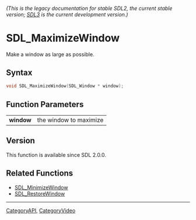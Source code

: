 ###### (This is the legacy documentation for stable SDL2, the current stable version; [SDL3](https://wiki.libsdl.org/SDL3/) is the current development version.)
# SDL_MaximizeWindow

Make a window as large as possible.

## Syntax

```c
void SDL_MaximizeWindow(SDL_Window * window);

```

## Function Parameters

|                |                        |
| -------------- | ---------------------- |
| **window**     | the window to maximize |

## Version

This function is available since SDL 2.0.0.

## Related Functions

* [SDL_MinimizeWindow](SDL_MinimizeWindow)
* [SDL_RestoreWindow](SDL_RestoreWindow)

----
[CategoryAPI](CategoryAPI), [CategoryVideo](CategoryVideo)


